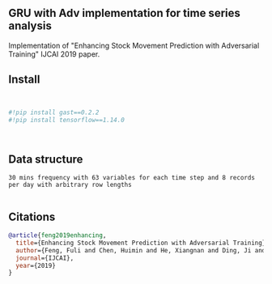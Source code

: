 ## GRU with Adv implementation for time series analysis

Implementation of "Enhancing Stock Movement Prediction with Adversarial Training" IJCAI 2019 <a href="https://arxiv.org/abs/2107.05407"></a> paper.



## Install

```python


#!pip install gast==0.2.2
#!pip install tensorflow==1.14.0




```

## Data structure

```
30 mins frequency with 63 variables for each time step and 8 records per day with arbitrary row lengths


```


## Citations

```bibtex
@article{feng2019enhancing,
  title={Enhancing Stock Movement Prediction with Adversarial Training},
  author={Feng, Fuli and Chen, Huimin and He, Xiangnan and Ding, Ji and Sun, Maosong and Chua, Tat-Seng},
  journal={IJCAI},
  year={2019}
}
```
